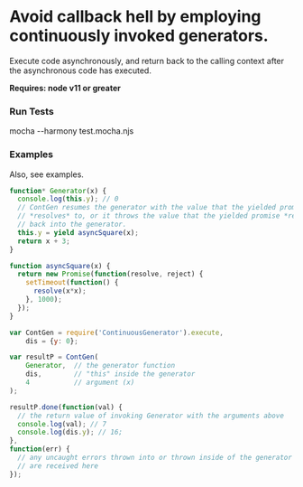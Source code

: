 Avoid callback hell by employing continuously invoked generators.
====

Execute code asynchronously, and return back to the calling context after the
asynchronous code has executed.

**Requires: node v11 or greater**

### Run Tests
mocha --harmony test.mocha.njs

### Examples
Also, see examples.

```js
function* Generator(x) {
  console.log(this.y); // 0
  // ContGen resumes the generator with the value that the yielded promise
  // *resolves* to, or it throws the value that the yielded promise *rejects* to
  // back into the generator.
  this.y = yield asyncSquare(x);
  return x + 3;
}

function asyncSquare(x) {
  return new Promise(function(resolve, reject) {
    setTimeout(function() {
      resolve(x*x);
    }, 1000);
  });
}

var ContGen = require('ContinuousGenerator').execute,
    dis = {y: 0};

var resultP = ContGen(
    Generator,  // the generator function
    dis,        // "this" inside the generator
    4           // argument (x)
);

resultP.done(function(val) {
  // the return value of invoking Generator with the arguments above
  console.log(val); // 7
  console.log(dis.y); // 16;
},
function(err) {
  // any uncaught errors thrown into or thrown inside of the generator
  // are received here
});
```
